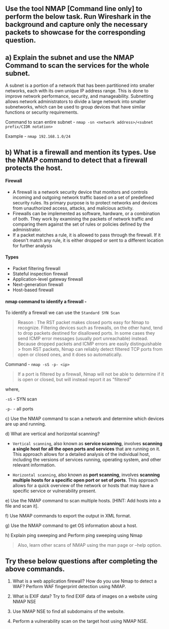 ## Use the tool NMAP [Command line only] to perform the below task. Run Wireshark in the background and capture only the necessary packets to showcase for the corresponding question.

## a) Explain the subnet and use the NMAP Command to scan the services for the whole subnet.

A subnet is a portion of a network that has been partitioned into smaller networks, each with its own unique IP address range. This is done to improve network performance, security, and manageability. Subnetting allows network administrators to divide a large network into smaller subnetworks, which can be used to group devices that have similar functions or security requirements.

Command to scan entire subnet - `nmap -sn <network address>/<subnet prefix/CIDR notation>`

Example - `nmap 192.168.1.0/24`

## b) What is a firewall and mention its types. Use the NMAP command to detect that a firewall protects the host.

#### Firewall 

- A firewall is a network security device that monitors and controls incoming and outgoing network traffic based on a set of predefined security rules. Its primary purpose is to protect networks and devices from unauthorized access, attacks, and malicious activity.
- Firewalls can be implemented as software, hardware, or a combination of both. They work by examining the packets of network traffic and comparing them against the set of rules or policies defined by the administrator. 
- If a packet matches a rule, it is allowed to pass through the firewall. If it doesn't match any rule, it is either dropped or sent to a different location for further analysis

#### Types

- Packet filtering firewall
- Stateful inspection firewall
- Application-level gateway firewall
- Next-generation firewall
- Host-based firewall

#### nmap command to identify a firewall - 
To identify a firewall we can use the `Standard SYN Scan`

> Reason : The RST packet makes closed ports easy for Nmap to recognize. Filtering devices such as firewalls, on the other hand, tend to drop packets destined for
> disallowed ports. In some cases they send ICMP error messages (usually port unreachable) instead. Because dropped packets and ICMP errors are easily distinguishable > from RST packets, Nmap can reliably detect filtered TCP ports from open or closed ones, and it does so automatically.

Command - `nmap -sS -p- <ip>`
>  If a port is filtered by a firewall, Nmap will not be able to determine if it is open or closed, but will instead report it as "filtered"


 where,
 
 `-sS` - SYN scan
 
 `-p-` -  all ports
 

c) Use the NMAP command to scan a network and determine which devices are up and running.



d) What are vertical and horizontal scanning?

- `Vertical scanning`, also known as **service scanning**, involves **scanning a single host for all the open ports and services** that are running on it. This approach allows for a detailed analysis of the individual host, including the versions of services running, operating system, and other relevant information.

- `Horizontal scanning`, also known as **port scanning**, involves **scanning multiple hosts for a specific open port or set of ports**. This approach allows for a quick overview of the network or hosts that may have a specific service or vulnerability present.

e) Use the NMAP command to scan multiple hosts. [HINT: Add hosts into a file and scan it].

f) Use NMAP commands to export the output in XML format.

g) Use the NMAP command to get OS information about a host.

h) Explain ping sweeping and Perform ping sweeping using Nmap

> Also, learn other scans of NMAP using the man page or –help option.
## Try these below questions after completing the above commands.

1. What is a web application firewall? How do you use Nmap to detect a WAF? Perform WAF
fingerprint detection using NMAP.

2. What is EXIF data? Try to find EXIF data of images on a website using NMAP NSE
3. Use NMAP NSE to find all subdomains of the website.
4. Perform a vulnerability scan on the target host using NMAP NSE.
